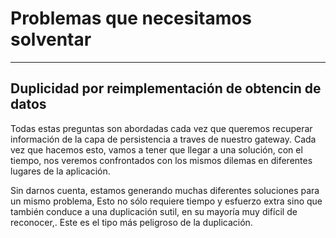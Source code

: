 # Problemas que necesitamos solventar
------------------------------

## Duplicidad por reimplementación de obtencin de datos

Todas estas preguntas son abordadas cada vez que queremos recuperar información de la capa de persistencia a traves de nuestro gateway.
Cada vez que hacemos esto, vamos a tener que llegar a una solución, con el tiempo, nos veremos confrontados con los mismos dilemas en
diferentes lugares de la aplicación. 

Sin darnos cuenta, estamos generando muchas diferentes soluciones para un mismo problema, Esto no sólo requiere tiempo y esfuerzo extra 
sino que también conduce a una duplicación sutil, en su mayoría muy difícil de reconocer,. Este es el tipo más peligroso de la duplicación.
